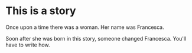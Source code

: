 # This is a story

Once upon a time there was a woman. Her name was Francesca.

Soon after she was born in this story, someone changed Francesca. You'll have to write how.
